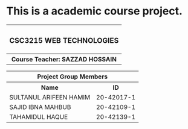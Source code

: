 # This is a academic course project.

<p align="center">
<table>
  <tr>
    <th><h3>CSC3215	WEB TECHNOLOGIES</h3></h>
  </tr>
  
  <tr>
  <th>Course Teacher: SAZZAD HOSSAIN</th>
  </tr>
</table>
</p>

<table>
  <tr>
  	<th colspan="2">Project Group Members</th>
  </tr>
  
  <tr>
    <th>Name</th>
    <th>ID</th>
  </tr>
  
  <tr>
    <td>SULTANUL ARIFEEN HAMIM</td>
    <td>20-42017-1</td>
  </tr>
  
  <tr>
    <td>SAJID IBNA MAHBUB</td>
    <td>20-42109-1</td>
  </tr>
  
  <tr>
    <td>TAHAMIDUL HAQUE</td>
    <td>20-42139-1</td>
  </tr>
</table>
